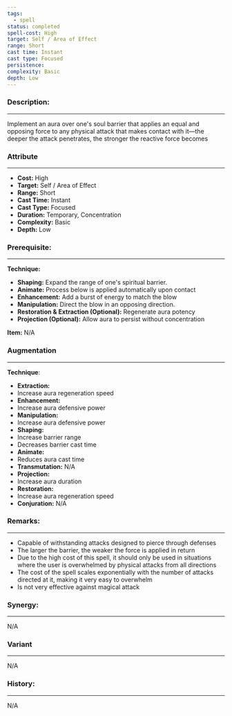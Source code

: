 ```yaml
---
tags:
  - spell
status: completed
spell-cost: High
target: Self / Area of Effect
range: Short
cast time: Instant
cast type: Focused
persistence:
complexity: Basic
depth: Low
---
```

### Description:  
---  
Implement an aura over one's soul barrier that applies an equal and opposing force to any physical attack that makes contact with it—the deeper the attack penetrates, the stronger the reactive force becomes  
  
### Attribute  
___  
- __Cost:__ High  
- __Target:__ Self / Area of Effect  
- __Range:__ Short  
- __Cast Time:__ Instant  
- __Cast Type:__ Focused  
- __Duration:__ Temporary, Concentration  
- __Complexity:__ Basic  
- __Depth:__ Low  
  
### Prerequisite:  
___  
__Technique:__  
  
- __Shaping:__ Expand the range of one's spiritual barrier.  
- __Animate:__ Process below is applied automatically upon contact  
- __Enhancement:__ Add a burst of energy to match the blow  
- __Manipulation:__ Direct the blow in an opposing direction.  
- __Restoration & Extraction (Optional):__ Regenerate aura potency  
- __Projection (Optional):__ Allow aura to persist without concentration  
  
__Item:__ N/A  
  
### Augmentation  
---  
  
__Technique__:  
- __Extraction:__  
- Increase aura regeneration speed  
- __Enhancement:__  
- Increase aura defensive power  
- __Manipulation:__  
- Increase aura defensive power  
- __Shaping:__  
- Increase barrier range  
- Decreases barrier cast time  
- __Animate:__  
- Reduces aura cast time  
- __Transmutation:__ N/A  
- __Projection:__  
- Increase aura duration  
- __Restoration:__  
- Increase aura regeneration speed  
- __Conjuration:__ N/A  
  
### Remarks:  
___  
- Capable of withstanding attacks designed to pierce through defenses  
- The larger the barrier, the weaker the force is applied in return  
- Due to the high cost of this spell, it should only be used in situations where the user is overwhelmed by physical attacks from all directions  
- The cost of the spell scales exponentially with the number of attacks directed at it, making it very easy to overwhelm  
- Is not very effective against magical attack  
  
### Synergy:  
___  
N/A  
  
### Variant  
___  
N/A  
  
### History:  
___  
N/A